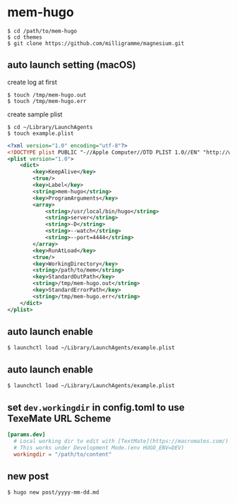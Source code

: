 # mem-hugo

```
$ cd /path/to/mem-hugo
$ cd themes
$ git clone https://github.com/milligramme/magnesium.git
```

## auto launch setting (macOS)


create log at first

```
$ touch /tmp/mem-hugo.out
$ touch /tmp/mem-hugo.err
```

create sample plist

```
$ cd ~/Library/LaunchAgents
$ touch example.plist
```

```xml
<?xml version="1.0" encoding="utf-8"?>
<!DOCTYPE plist PUBLIC "-//Apple Computer//DTD PLIST 1.0//EN" "http://www.apple.com/DTDs/PropertyList-1.0.dtd">
<plist version="1.0">
	<dict>
		<key>KeepAlive</key>
		<true/>
		<key>Label</key>
		<string>mem-hugo</string>
		<key>ProgramArguments</key>
		<array>
			<string>/usr/local/bin/hugo</string>
			<string>server</string>
			<string>-D</string>
			<string>--watch</string>
			<string>--port=4444</string>
		</array>
		<key>RunAtLoad</key>
		<true/>
		<key>WorkingDirectory</key>
		<string>/path/to/mem</string>
		<key>StandardOutPath</key>
		<string>/tmp/mem-hugo.out</string>
		<key>StandardErrorPath</key>
		<string>/tmp/mem-hugo.err</string>
	</dict>
</plist>
```

## auto launch enable

```
$ launchctl load ~/Library/LaunchAgents/example.plist
```

## auto launch enable

```
$ launchctl load ~/Library/LaunchAgents/example.plist
```


## set `dev.workingdir` in config.toml to use TexeMate URL Scheme

```toml
[params.dev]
  # Local working dir to edit with [TextMate](https://macromates.com/)
  # This works under Development Mode.(env HUGO_ENV=DEV)
  workingdir = "/path/to/content"
```


## new post

```
$ hugo new post/yyyy-mm-dd.md
```

